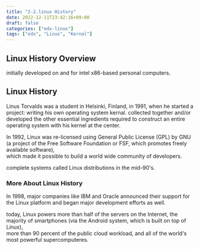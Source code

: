 ```yaml
---
title: "2-2.linux History"
date: 2022-12-11T23:42:16+09:00
draft: false
categories: ["edx-linux"]
tags: ["edx", "Linux", "Kernal"]
---
```


## Linux History Overview

initially developed on and for intel x86-based personal computers.

## Linux History

Linus Torvalds was a student in Helsinki, Finland, in 1991, when he started a project: writing his own operating system kernal. 
collected together and/or developed the other essential ingredients required to construct an entire operating system with his kernel at the center.  

In 1992, Linux was re-licensed using General Public License (GPL) by GNU (a project of the Free Software Foundation or FSF, which promotes freely available software),  
which made it possible to build a world wide community of developers. 

complete systems called Linux distributions in the mid-90's.


### More About Linux History

In 1998, major companies like IBM and Oracle announced their support for the Linux platform and began major development efforts as well.

today, Linux powers more than half of the servers on the Internet, the majority of smartphones (via the Android system, which is built on top of Linux),  
more than 90 percent of the public cloud workload, and all of the world's most powerful supercomputeres.

